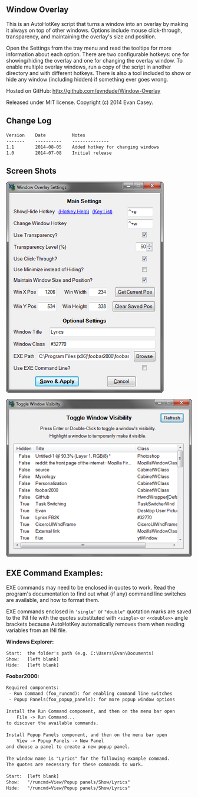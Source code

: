 ## Window Overlay
This is an AutoHotKey script that turns a window into an overlay by making it always on top of other windows. Options include mouse click-through, transparency, and maintaining the overlay's size and position.

Open the Settings from the tray menu and read the tooltips for more information about each option. There are two configurable hotkeys: one for showing/hiding the overlay and one for changing the overlay window. To enable multiple overlay windows, run a copy of the script in another directory and with different hotkeys. There is also a tool included to show or hide any window (including hidden) if something ever goes wrong.

Hosted on GitHub: http://github.com/evndude/Window-Overlay

Released under MIT license. Copyright (c) 2014 Evan Casey.


## Change Log
```
Version    Date          Notes
-------    ----------    --------------
1.1        2014-08-05    Added hotkey for changing windows
1.0        2014-07-08    Initial release
```


## Screen Shots
![Settings](https://raw.githubusercontent.com/evndude/evndude.github.io/master/Windows-Overlay_files/Settings.png)

![Toggle Window Visibility](https://raw.githubusercontent.com/evndude/evndude.github.io/master/Windows-Overlay_files/ToggleWindowVisibility.png)


## EXE Command Examples:
EXE commands may need to be enclosed in quotes to work. Read the program's documentation to find out what (if any) command line switches are available, and how to format them.

EXE commands enclosed in `'single'` or `"double"` quotation marks are saved to the INI file with the quotes substituted with `<single>` or `<<double>>` angle brackets because AutoHotKey automatically removes them when reading variables from an INI file.

**Windows Explorer:**
```
Start:  the folder's path (e.g. C:\Users\Evan\Documents)
Show:   [left blank]
Hide:   [left blank]
```

**Foobar2000:**
```
Required components:
 - Run Command (foo_runcmd): for enabling command line switches
 - Popup Panels(foo_popup_panels): for more popup window options
 
Install the Run Command component, and then on the menu bar open
	File -> Run Command...
to discover the available commands.

Install Popup Panels component, and then on the menu bar open
	View -> Popup Panels -> New Panel
and choose a panel to create a new popup panel.

The window name is "Lyrics" for the following example command.
The quotes are necessary for these commands to work.

Start: 	[left blank]
Show: 	"/runcmd=View/Popup panels/Show/Lyrics"
Hide: 	"/runcmd=View/Popup panels/Show/Lyrics"
```
